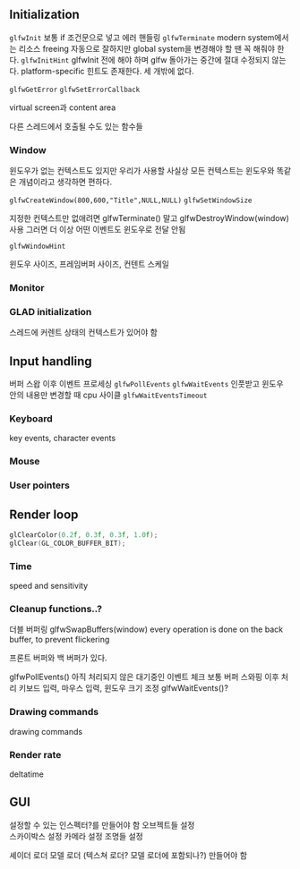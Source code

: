 
## Initialization

`glfwInit`
	보통 if 조건문으로 넣고 에러 핸들링
`glfwTerminate`
	modern system에서는 리소스 freeing 자동으로 잘하지만 global system을 변경해야 할 땐 꼭 해줘야 한다.
`glfwInitHint`
	glfwInit 전에 해야 하며 glfw 돌아가는 중간에 절대 수정되지 않는다. platform-specific 힌트도 존재한다. 세 개밖에 없다.

`glfwGetError`
`glfwSetErrorCallback`

virtual screen과 content area

다른 스레드에서 호출될 수도 있는 함수들


### Window
윈도우가 없는 컨텍스트도 있지만 우리가 사용할 사실상 모든 컨텍스트는 윈도우와 똑같은 개념이라고 생각하면 편하다.

`glfwCreateWindow(800,600,"Title",NULL,NULL)`
`glfwSetWindowSize`

지정한 컨텍스트만 없애려면 glfwTerminate() 말고 glfwDestroyWindow(window) 사용
그러면 더 이상 어떤 이벤트도 윈도우로 전달 안됨

`glfwWindowHint`


윈도우 사이즈, 프레임버퍼 사이즈, 컨텐트 스케일

### Monitor





### GLAD initialization

스레드에 커렌트 상태의 컨텍스트가 있어야 함


## Input handling
버퍼 스왑 이후 이벤트 프로세싱
`glfwPollEvents`
`glfwWaitEvents`
인풋받고 윈도우 안의 내용만 변경할 때 cpu 사이클
`glfwWaitEventsTimeout`

### Keyboard
key events, character events

### Mouse

### User pointers


## Render loop

```c++
glClearColor(0.2f, 0.3f, 0.3f, 1.0f);  
glClear(GL_COLOR_BUFFER_BIT);
```


### Time

speed and sensitivity


### Cleanup functions..?

더블 버퍼링
glfwSwapBuffers(window)
	every operation is done on the back buffer, to prevent flickering

프론트 버퍼와 백 버퍼가 있다.


glfwPollEvents()
아직 처리되지 않은 대기중인 이벤트 체크
보통 버퍼 스와핑 이후 처리
키보드 입력, 마우스 입력, 윈도우 크기 조정
glfwWaitEvents()?

### Drawing commands
drawing commands


### Render rate
deltatime




## GUI
설정할 수 있는 인스펙터?를 만들어야 함
	오브젝트들 설정	
	스카이박스 설정
	카메라 설정
	조명들 설정


셰이더 로더
모델 로더
(텍스쳐 로더? 모델 로더에 포함되나?)
만들어야 함